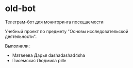 # old-bot
Телеграм-бот для мониторинга посещаемости


Учебный проект по предмету "Основы исследовательской деятельности".

Выполнили:
* Матвеева Дарья dashadashad4sha
* Писемская Людмила pillv
